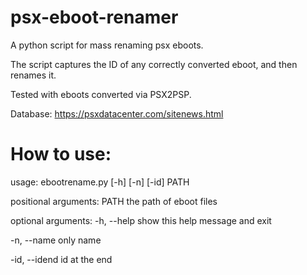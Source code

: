 # psx-eboot-renamer

A python script for mass renaming psx eboots.

The script captures the ID of any correctly converted eboot, and then renames it.

Tested with eboots converted via PSX2PSP.

Database: https://psxdatacenter.com/sitenews.html

# How to use:

usage: ebootrename.py [-h] [-n] [-id] PATH

positional arguments:
  PATH          the path of eboot files

optional arguments:
  -h, --help    show this help message and exit
  
  -n, --name    only name
  
  -id, --idend  id at the end
  
